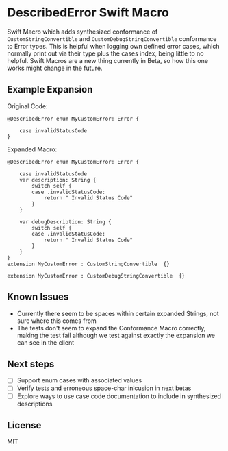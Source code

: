 # DescribedError Swift Macro

Swift Macro which adds synthesized conformance of `CustomStringConvertible` and `CustomDebugStringConvertible` conformance to Error types. This is helpful when logging own defined error cases, which normally print out via their type plus the cases index, being little to no helpful. Swift Macros are a new thing currently in Beta, so how this one works might change in the future.

## Example Expansion

Original Code:
```
@DescribedError enum MyCustomError: Error {
    
    case invalidStatusCode
}
```

Expanded Macro:
```
@DescribedError enum MyCustomError: Error {
    
    case invalidStatusCode
    var description: String {
        switch self {
        case .invalidStatusCode:
            return " Invalid Status Code"
        }
    }

    var debugDescription: String {
        switch self {
        case .invalidStatusCode:
            return " Invalid Status Code"
        }
    }
}
extension MyCustomError : CustomStringConvertible  {}

extension MyCustomError : CustomDebugStringConvertible  {}
```

## Known Issues
* Currently there seem to be spaces within certain expanded Strings, not sure where this comes from
* The tests don't seem to expand the Conformance Macro correctly, making the test fail although we test against exactly the expansion we can see in the client

## Next steps
- [ ] Support enum cases with associated values
- [ ] Verify tests and erroneous space-char inlcusion in next betas
- [ ] Explore ways to use case code documentation to include in synthesized descriptions

## License
MIT